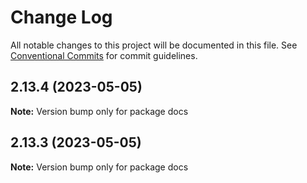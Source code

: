 # Change Log

All notable changes to this project will be documented in this file.
See [Conventional Commits](https://conventionalcommits.org) for commit guidelines.

## 2.13.4 (2023-05-05)

**Note:** Version bump only for package docs





## 2.13.3 (2023-05-05)

**Note:** Version bump only for package docs
